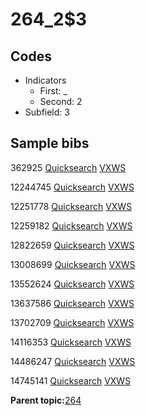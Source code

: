# 264\_2$3

## Codes

-   Indicators
    -   First: \_
    -   Second: 2
-   Subfield: 3

## Sample bibs

362925 [Quicksearch](https://search.library.yale.edu/catalog/362925) [VXWS](http://prodorbis.library.yale.edu:7014/vxws/GetHoldingsService?bibId=362925)

12244745 [Quicksearch](https://search.library.yale.edu/catalog/12244745) [VXWS](http://prodorbis.library.yale.edu:7014/vxws/GetHoldingsService?bibId=12244745)

12251778 [Quicksearch](https://search.library.yale.edu/catalog/12251778) [VXWS](http://prodorbis.library.yale.edu:7014/vxws/GetHoldingsService?bibId=12251778)

12259182 [Quicksearch](https://search.library.yale.edu/catalog/12259182) [VXWS](http://prodorbis.library.yale.edu:7014/vxws/GetHoldingsService?bibId=12259182)

12822659 [Quicksearch](https://search.library.yale.edu/catalog/12822659) [VXWS](http://prodorbis.library.yale.edu:7014/vxws/GetHoldingsService?bibId=12822659)

13008699 [Quicksearch](https://search.library.yale.edu/catalog/13008699) [VXWS](http://prodorbis.library.yale.edu:7014/vxws/GetHoldingsService?bibId=13008699)

13552624 [Quicksearch](https://search.library.yale.edu/catalog/13552624) [VXWS](http://prodorbis.library.yale.edu:7014/vxws/GetHoldingsService?bibId=13552624)

13637586 [Quicksearch](https://search.library.yale.edu/catalog/13637586) [VXWS](http://prodorbis.library.yale.edu:7014/vxws/GetHoldingsService?bibId=13637586)

13702709 [Quicksearch](https://search.library.yale.edu/catalog/13702709) [VXWS](http://prodorbis.library.yale.edu:7014/vxws/GetHoldingsService?bibId=13702709)

14116353 [Quicksearch](https://search.library.yale.edu/catalog/14116353) [VXWS](http://prodorbis.library.yale.edu:7014/vxws/GetHoldingsService?bibId=14116353)

14486247 [Quicksearch](https://search.library.yale.edu/catalog/14486247) [VXWS](http://prodorbis.library.yale.edu:7014/vxws/GetHoldingsService?bibId=14486247)

14745141 [Quicksearch](https://search.library.yale.edu/catalog/14745141) [VXWS](http://prodorbis.library.yale.edu:7014/vxws/GetHoldingsService?bibId=14745141)

**Parent topic:**[264](../../tags/264/264.md)

